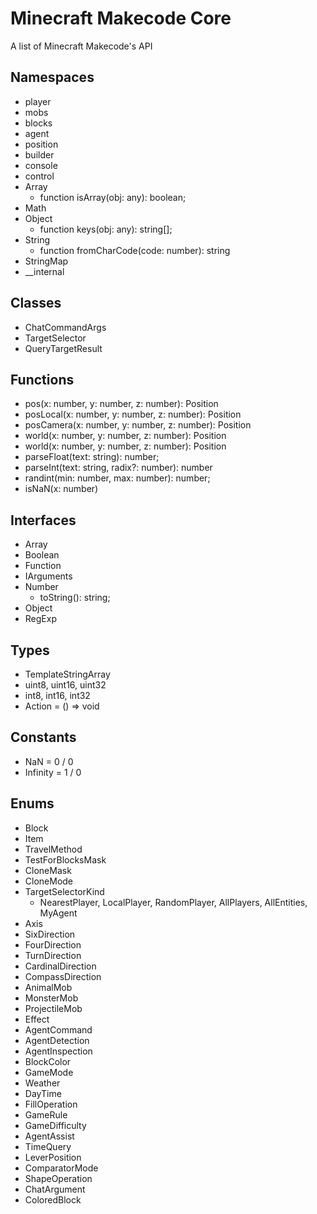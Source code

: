 # Minecraft Makecode Core

A list of Minecraft Makecode's API

## Namespaces

- player
- mobs
- blocks
- agent
- position
- builder
- console
- control
- Array
  - function isArray(obj: any): boolean;
- Math
- Object
  - function keys(obj: any): string[];
- String
  - function fromCharCode(code: number): string
- StringMap
- __internal


## Classes

- ChatCommandArgs
- TargetSelector
- QueryTargetResult 

## Functions

- pos(x: number, y: number, z: number): Position 
- posLocal(x: number, y: number, z: number): Position
- posCamera(x: number, y: number, z: number): Position
- world(x: number, y: number, z: number): Position 
- world(x: number, y: number, z: number): Position 
- parseFloat(text: string): number;
- parseInt(text: string, radix?: number): number 
- randint(min: number, max: number): number;
- isNaN(x: number) 


## Interfaces

- Array<T>
- Boolean
- Function
- IArguments
- Number
  - toString(): string;
- Object
- RegExp


## Types

- TemplateStringArray
- uint8, uint16, uint32
- int8, int16, int32
- Action = () => void


## Constants
- NaN = 0 / 0
- Infinity = 1 / 0


## Enums
- Block
- Item
- TravelMethod
- TestForBlocksMask 
- CloneMask
- CloneMode
- TargetSelectorKind
  - NearestPlayer, LocalPlayer, RandomPlayer, AllPlayers, AllEntities, MyAgent
- Axis
- SixDirection
- FourDirection
- TurnDirection
- CardinalDirection
- CompassDirection
- AnimalMob
- MonsterMob
- ProjectileMob
- Effect
- AgentCommand
- AgentDetection
- AgentInspection
- BlockColor
- GameMode
- Weather
- DayTime
- FillOperation
- GameRule
- GameDifficulty
- AgentAssist
- TimeQuery
- LeverPosition
- ComparatorMode
- ShapeOperation
- ChatArgument
- ColoredBlock
